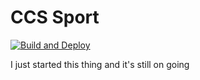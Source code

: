 # CCS Sport

[![Build and Deploy](https://github.com/bill-zhanxg/ccs-sport/actions/workflows/azure-ccs-sport.yml/badge.svg)](https://github.com/bill-zhanxg/ccs-sport/actions/workflows/azure-ccs-sport.yml)

I just started this thing and it's still on going

